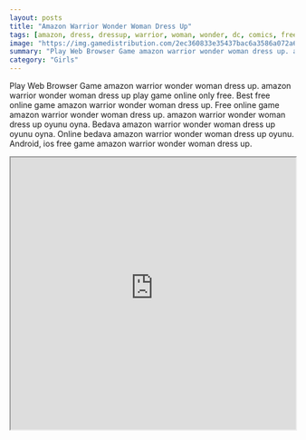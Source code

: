 ```yaml
---
layout: posts
title: "Amazon Warrior Wonder Woman Dress Up"
tags: [amazon, dress, dressup, warrior, woman, wonder, dc, comics, free, online, games, oyna, game, free, games, play, play, games]
image: "https://img.gamedistribution.com/2ec360833e35437bac6a3586a072a69b.jpg"
summary: "Play Web Browser Game amazon warrior wonder woman dress up. amazon warrior wonder woman dress up play game online only free. Best free online game amazon warrior wonder woman dress up. Free online game amazon warrior wonder woman dress up. amazon warrior wonder woman dress up oyunu oyna. Bedava amazon warrior wonder woman dress up oyunu oyna. Online bedava amazon warrior wonder woman dress up oyunu. Android, ios free game amazon warrior wonder woman dress up."
category: "Girls"
---
```


Play Web Browser Game amazon warrior wonder woman dress up. amazon warrior wonder woman dress up play game online only free. Best free online game amazon warrior wonder woman dress up. Free online game amazon warrior wonder woman dress up. amazon warrior wonder woman dress up oyunu oyna. Bedava amazon warrior wonder woman dress up oyunu oyna. Online bedava amazon warrior wonder woman dress up oyunu. Android, ios free game amazon warrior wonder woman dress up.

<iframe width="100%" height="480px;" src="https://html5.gamedistribution.com/2ec360833e35437bac6a3586a072a69b/"></iframe>